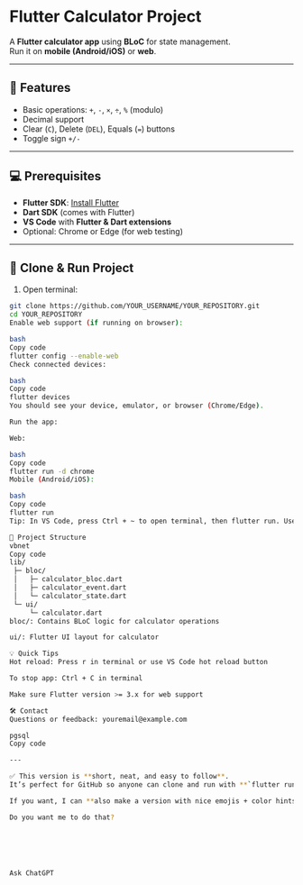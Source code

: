 # Flutter Calculator Project

A **Flutter calculator app** using **BLoC** for state management.  
Run it on **mobile (Android/iOS)** or **web**.

---

## 📝 Features

- Basic operations: `+`, `-`, `×`, `÷`, `%` (modulo)
- Decimal support
- Clear (`C`), Delete (`DEL`), Equals (`=`) buttons
- Toggle sign `+/-`

---

## 💻 Prerequisites

- **Flutter SDK**: [Install Flutter](https://flutter.dev/docs/get-started/install)  
- **Dart SDK** (comes with Flutter)  
- **VS Code** with **Flutter & Dart extensions**  
- Optional: Chrome or Edge (for web testing)

---

## 📂 Clone & Run Project

1. Open terminal:

```bash
git clone https://github.com/YOUR_USERNAME/YOUR_REPOSITORY.git
cd YOUR_REPOSITORY
Enable web support (if running on browser):

bash
Copy code
flutter config --enable-web
Check connected devices:

bash
Copy code
flutter devices
You should see your device, emulator, or browser (Chrome/Edge).

Run the app:

Web:

bash
Copy code
flutter run -d chrome
Mobile (Android/iOS):

bash
Copy code
flutter run
Tip: In VS Code, press Ctrl + ~ to open terminal, then flutter run. Use hot reload by pressing r.

📂 Project Structure
vbnet
Copy code
lib/
 ├─ bloc/
 │   ├─ calculator_bloc.dart
 │   ├─ calculator_event.dart
 │   └─ calculator_state.dart
 └─ ui/
     └─ calculator.dart
bloc/: Contains BLoC logic for calculator operations

ui/: Flutter UI layout for calculator

💡 Quick Tips
Hot reload: Press r in terminal or use VS Code hot reload button

To stop app: Ctrl + C in terminal

Make sure Flutter version >= 3.x for web support

🛠 Contact
Questions or feedback: youremail@example.com

pgsql
Copy code

---

✅ This version is **short, neat, and easy to follow**.  
It’s perfect for GitHub so anyone can clone and run with **`flutter run`**.  

If you want, I can **also make a version with nice emojis + color hints for operators**, so it looks like an **iPhone-style README**.  

Do you want me to do that?






Ask ChatGPT
